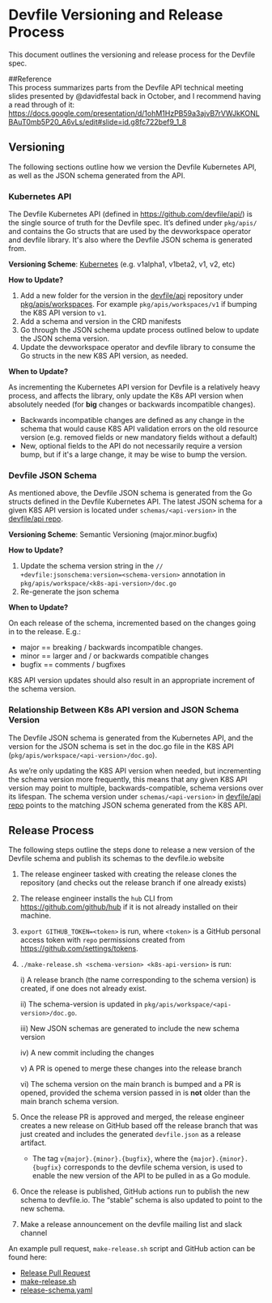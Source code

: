 # Devfile Versioning and Release Process
This document outlines the versioning and release process for the Devfile spec.

##Reference  
This process summarizes parts from the Devfile API technical meeting slides presented by @davidfestal back in October, and I recommend having a read through of it: https://docs.google.com/presentation/d/1ohM1HzPB59a3ajvB7rVWJkKONLBAuT0mb5P20_A6vLs/edit#slide=id.g8fc722bef9_1_8

## Versioning

The following sections outline how we version the Devfile Kubernetes API, as well as the JSON schema generated from the API.

### Kubernetes API
The Devfile Kubernetes API (defined in https://github.com/devfile/api/) is the single source of truth for the Devfile spec. It’s defined under `pkg/apis/` and contains the Go structs that are used by the devworkspace operator and devfile library. It's also where the Devfile JSON schema is generated from. 

**Versioning Scheme**: [Kubernetes](https://kubernetes.io/docs/tasks/extend-kubernetes/custom-resources/custom-resource-definition-versioning) (e.g. v1alpha1, v1beta2, v1, v2, etc)

**How to Update?**

   1) Add a new folder for the version in the [devfile/api](https://github.com/devfile/api/) repository under [pkg/apis/workspaces](https://github.com/devfile/api/tree/main/pkg/apis/workspaces). For example `pkg/apis/workspaces/v1` if bumping the K8S API version to `v1`.
   2) Add a schema and version in the CRD manifests
   3) Go through the JSON schema update process outlined below to update the JSON schema version.
   4) Update the devworkspace operator and devfile library to consume the Go structs in the new K8S API version, as needed.

**When to Update?**

As incrementing the Kubernetes API version for Devfile is a relatively heavy process, and affects the library, only update the K8s API version when absolutely needed (for **big** changes or backwards incompatible changes).
   - Backwards incompatible changes are defined as any change in the schema that would cause K8S API validation errors on the old resource version (e.g. removed fields or new mandatory fields without a default)
   - New, optional fields to the API do not necessarily require a version bump, but if it's a large change, it may be wise to bump the version.

### Devfile JSON Schema

As mentioned above, the Devfile JSON schema is generated from the Go structs defined in the Devfile Kubernetes API. The latest JSON schema for a given K8S API version is located under `schemas/<api-version>` in the [devfile/api repo](https://github.com/devfile/api/). 

**Versioning Scheme**: Semantic Versioning (major.minor.bugfix)

**How to Update?**
  
   1) Update the schema version string in the `// +devfile:jsonschema:version=<schema-version>` annotation in `pkg/apis/workspace/<k8s-api-version>/doc.go`
   2) Re-generate the json schema

**When to Update?** 

On each release of the schema, incremented based on the changes going in to the release. E.g.:
   
   - major == breaking / backwards incompatible changes. 
   - minor == larger and / or backwards compatible changes
   - bugfix == comments / bugfixes

K8S API version updates should also result in an appropriate increment of the schema version.


### Relationship Between K8s API version and JSON Schema Version

The Devfile JSON schema is generated from the Kubernetes API, and the version for the JSON schema is set in the doc.go file in the K8S API (`pkg/apis/workspace/<api-version>/doc.go`).

As we’re only updating the K8S API version when needed, but incrementing the schema version more frequently, this means that any given K8S API version may point to multiple, backwards-compatible, schema versions over its lifespan. The schema version under `schemas/<api-version>` in [devfile/api repo](https://github.com/devfile/api/) points to the matching JSON schema generated from the K8S API.

## Release Process
The following steps outline the steps done to release a new version of the Devfile schema and publish its schemas to the devfile.io website

   1) The release engineer tasked with creating the release clones the repository (and checks out the release branch if one already exists)

   2) The release engineer installs the `hub` CLI from https://github.com/github/hub if it is not already installed on their machine.

   3) `export GITHUB_TOKEN=<token>` is run, where `<token>` is a GitHub personal access token with `repo` permissions created from https://github.com/settings/tokens.

   4) `./make-release.sh <schema-version> <k8s-api-version>` is run:

      i) A release branch (the name corresponding to the schema version) is created, if one does not already exist.

      ii) The schema-version is updated in `pkg/apis/workspace/<api-version>/doc.go`.

      iii) New JSON schemas are generated to include the new schema version
      
      iv) A new commit including the changes

      v) A PR is opened to merge these changes into the release branch

      vi) The schema version on the main branch is bumped and a PR is opened, provided the schema version passed in is **not** older than the main branch schema version. 

   5) Once the release PR is approved and merged, the release engineer creates a new release on GitHub based off the release branch that was just created and includes the generated `devfile.json` as a release artifact. 
       - The tag `v{major}.{minor}.{bugfix}`, where the `{major}.{minor}.{bugfix}` corresponds to the devfile schema version, is used to enable the new version of the API to be pulled in as a Go module.

   6) Once the release is published, GitHub actions run to publish the new schema to devfile.io. The “stable” schema is also updated to point to the new schema.

   7) Make a release announcement on the devfile mailing list and slack channel

An example pull request, `make-release.sh` script and GitHub action can be found here:
- [Release Pull Request](https://github.com/johnmcollier/api/pull/7)
- [make-release.sh](https://github.com/johnmcollier/api/blob/master/make-release.sh)
- [release-schema.yaml](https://github.com/johnmcollier/api/blob/master/.github/workflows/release-schema.yaml)
